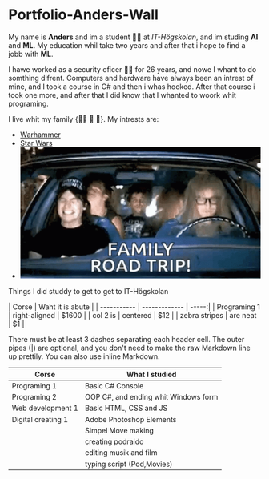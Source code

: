 # Portfolio-Anders-Wall

My name is **Anders** and im a student :man_student: at *IT-Högskolan*, and im studing **AI** and **ML**.
My education whil take two years and after that i hope to find a jobb with **ML**.

I hawe worked as a security oficer :guardsman: for 26 years, and nowe I whant to do somthing difrent.
Computers and hardware have always been an intrest of mine, and I took a course in C# and then i whas hooked.
After that course i took one more, and after that I did know that I whanted to woork whit programing.

I live whit my family {:man::woman: :boy: :girl:}.
My intrests are:
- [Warhammer](https://en.wikipedia.org/wiki/Warhammer_40,000)
- [Star Wars](https://sv.wikipedia.org/wiki/Star_Wars)
- ![Roadtripps](assets/waynes-world-mike-myers.gif)


Things I did studdy to get to get to IT-Högskolan

| Corse       | Waht it is abute |
| ----------- | -------------    | -----:|
| Programing 1     | right-aligned | $1600 |
| col 2 is      | centered      |   $12 |
| zebra stripes | are neat      |    $1 |

There must be at least 3 dashes separating each header cell.
The outer pipes (|) are optional, and you don't need to make the 
raw Markdown line up prettily. You can also use inline Markdown.

Corse | What I studied  | 
--- | --- |
Programing 1 | Basic C# Console |
Programing 2 | OOP C#, and ending whit Windows form |
Web development 1 | Basic HTML, CSS and JS |
Digital creating 1 | Adobe Photoshop Elements |
| | Simpel Move making| 
| |creating podraido|
| | editing musik and film|
| | typing script (Pod,Movies)| 



